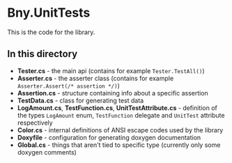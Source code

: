 # Bny.UnitTests
This is the code for the library.

## In this directory
- **Tester.cs** - the main api (contains for example `Tester.TestAll()`)
- **Asserter.cs** - the asserter class (contains for example `Asserter.Assert(/* assertion */)`)
- **Assertion.cs** - structure containing info about a specific assertion
- **TestData.cs** - class for generating test data
- **LogAmount.cs**, **TestFunction.cs**, **UnitTestAttribute.cs** - definition of the types `LogAmount` enum, `TestFunction` delegate and `UnitTest` attribute respectively
- **Color.cs** - internal definitions of ANSI escape codes used by the library
- **Doxyfile** - configuration for generating doxygen documentation
- **Global.cs** - things that aren't tied to specific type (currently only some doxygen comments)
